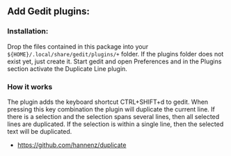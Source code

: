## Add Gedit plugins:

### Installation:
Drop the files contained in this package into your `${HOME}/.local/share/gedit/plugins/+` folder.
If the plugins folder does not exist yet, just create it.
Start gedit and open Preferences and in the Plugins section activate the Duplicate Line plugin.

### How it works
The plugin adds the keyboard shortcut CTRL+SHIFT+d to gedit.
When pressing this key combination the plugin will duplicate the current line.
If there is a selection and the selection spans several lines, then all selected lines are duplicated.
If the selection is within a single line, then the selected text will be duplicated.

- https://github.com/hannenz/duplicate
